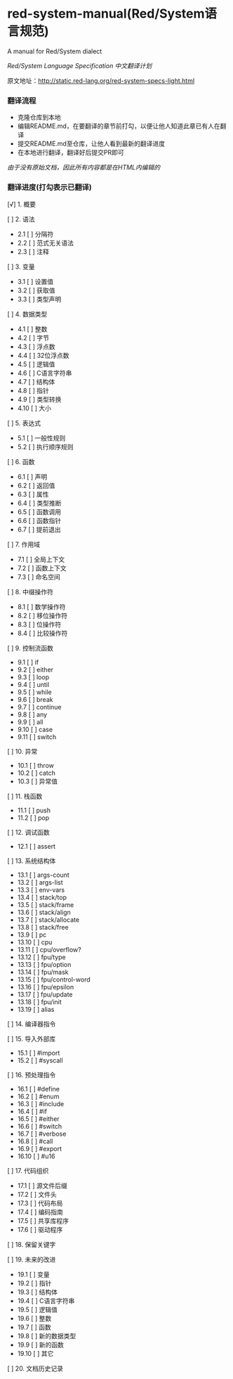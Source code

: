 # red-system-manual(Red/System语言规范)
A manual for Red/System dialect

*Red/System Language Specification 中文翻译计划*

原文地址：http://static.red-lang.org/red-system-specs-light.html

### 翻译流程
- 克隆仓库到本地
- 编辑README.md，在要翻译的章节前打勾，以便让他人知道此章已有人在翻译
- 提交README.md至仓库，让他人看到最新的翻译进度
- 在本地进行翻译，翻译好后提交PR即可

*由于没有原始文档，因此所有内容都是在HTML内编辑的*

### 翻译进度(打勾表示已翻译)

[√] 1.  概要

[ ] 2.  语法

  - 2.1  [ ] 分隔符
  - 2.2  [ ] 范式无关语法
  - 2.3  [ ] 注释

[ ] 3.  变量

  - 3.1  [ ] 设置值
  - 3.2  [ ] 获取值
  - 3.3  [ ] 类型声明 

[ ] 4.  数据类型
  
  - 4.1  [ ] 整数
  - 4.2  [ ] 字节
  - 4.3  [ ] 浮点数
  - 4.4  [ ] 32位浮点数
  - 4.5  [ ] 逻辑值
  - 4.6  [ ] C语言字符串
  - 4.7  [ ] 结构体
  - 4.8  [ ] 指针
  - 4.9  [ ] 类型转换
  - 4.10 [ ] 大小

[ ] 5.  表达式

  - 5.1  [ ] 一般性规则
  - 5.2  [ ] 执行顺序规则

[ ] 6.  函数

  - 6.1  [ ] 声明
  - 6.2  [ ] 返回值
  - 6.3  [ ] 属性
  - 6.4  [ ] 类型推断
  - 6.5  [ ] 函数调用
  - 6.6  [ ] 函数指针
  - 6.7  [ ] 提前退出

[ ] 7.  作用域

  - 7.1  [ ] 全局上下文
  - 7.2  [ ] 函数上下文
  - 7.3  [ ] 命名空间

[ ] 8.  中缀操作符

  - 8.1  [ ] 数学操作符
  - 8.2  [ ] 移位操作符
  - 8.3  [ ] 位操作符
  - 8.4  [ ] 比较操作符

[ ] 9.  控制流函数

  - 9.1  [ ] if
  - 9.2  [ ] either
  - 9.3  [ ] loop
  - 9.4  [ ] until
  - 9.5  [ ] while
  - 9.6  [ ] break
  - 9.7  [ ] continue
  - 9.8  [ ] any
  - 9.9  [ ] all
  - 9.10 [ ] case
  - 9.11 [ ] switch

[ ] 10.  异常

  - 10.1  [ ] throw
  - 10.2  [ ] catch
  - 10.3  [ ] 异常值

[ ] 11.  栈函数

  - 11.1  [ ] push
  - 11.2  [ ] pop

[ ] 12.  调试函数

  - 12.1  [ ] assert

[ ] 13.  系统结构体

  - 13.1  [ ] args-count
  - 13.2  [ ] args-list
  - 13.3  [ ] env-vars
  - 13.4  [ ] stack/top
  - 13.5  [ ] stack/frame
  - 13.6  [ ] stack/align
  - 13.7  [ ] stack/allocate
  - 13.8  [ ] stack/free
  - 13.9  [ ] pc
  - 13.10 [ ] cpu
  - 13.11 [ ] cpu/overflow?
  - 13.12 [ ] fpu/type
  - 13.13 [ ] fpu/option
  - 13.14 [ ] fpu/mask
  - 13.15 [ ] fpu/control-word
  - 13.16 [ ] fpu/epsilon
  - 13.17 [ ] fpu/update
  - 13.18 [ ] fpu/init
  - 13.19 [ ] alias

[ ] 14.  编译器指令

[ ] 15.  导入外部库

  - 15.1  [ ] #import
  - 15.2  [ ] #syscall

[ ] 16.  预处理指令

  - 16.1  [ ] #define
  - 16.2  [ ] #enum
  - 16.3  [ ] #include
  - 16.4  [ ] #if
  - 16.5  [ ] #either
  - 16.6  [ ] #switch
  - 16.7  [ ] #verbose
  - 16.8  [ ] #call
  - 16.9  [ ] #export
  - 16.10 [ ] #u16

[ ] 17.  代码组织

  - 17.1  [ ] 源文件后缀
  - 17.2  [ ] 文件头
  - 17.3  [ ] 代码布局
  - 17.4  [ ] 编码指南
  - 17.5  [ ] 共享库程序
  - 17.6  [ ] 驱动程序

[ ] 18.  保留关键字

[ ] 19.  未来的改进

  - 19.1  [ ] 变量
  - 19.2  [ ] 指针
  - 19.3  [ ] 结构体
  - 19.4  [ ] C语言字符串
  - 19.5  [ ] 逻辑值
  - 19.6  [ ] 整数
  - 19.7  [ ] 函数
  - 19.8  [ ] 新的数据类型
  - 19.9  [ ] 新的函数
  - 19.10 [ ] 其它

[ ] 20.  文档历史记录
